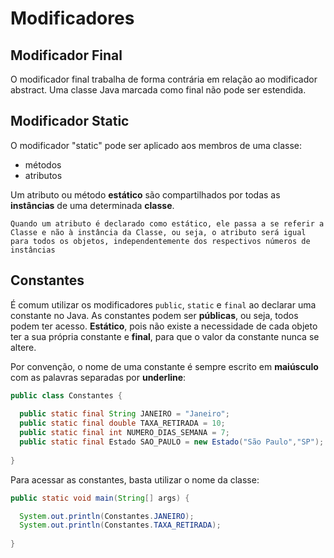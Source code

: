# Modificadores

## Modificador Final

O modificador final trabalha de forma contrária em relação ao modificador abstract. Uma classe Java marcada como final não pode ser estendida.

## Modificador Static

O modificador "static" pode ser aplicado aos membros de uma classe:

- métodos
- atributos

Um atributo ou método **estático** são compartilhados por todas as **instâncias** de uma determinada **classe**.

```text
Quando um atributo é declarado como estático, ele passa a se referir a Classe e não à instância da Classe, ou seja, o atributo será igual para todos os objetos, independentemente dos respectivos números de instâncias
```

## Constantes

É  comum  utilizar  os  modificadores ``public``,  ``static`` e ``final`` ao  declarar  uma constante  no  Java.  As  constantes  podem  ser  **públicas**,  ou  seja,  todos  podem  ter acesso.  **Estático**,  pois  não  existe  a  necessidade  de  cada  objeto  ter  a  sua  própria constante e **final**, para que o valor da constante nunca se altere.

Por convenção, o nome de uma constante é sempre escrito em **maiúsculo** com as palavras separadas por **underline**:

```java
public class Constantes {
  
  public static final String JANEIRO = "Janeiro";
  public static final double TAXA_RETIRADA = 10;
  public static final int NUMERO_DIAS_SEMANA = 7;
  public static final Estado SAO_PAULO = new Estado("São Paulo","SP");
  
}
```

Para acessar as constantes, basta utilizar o nome da classe:

```java
public static void main(String[] args) {

  System.out.println(Constantes.JANEIRO);
  System.out.println(Constantes.TAXA_RETIRADA);
  
}
```

